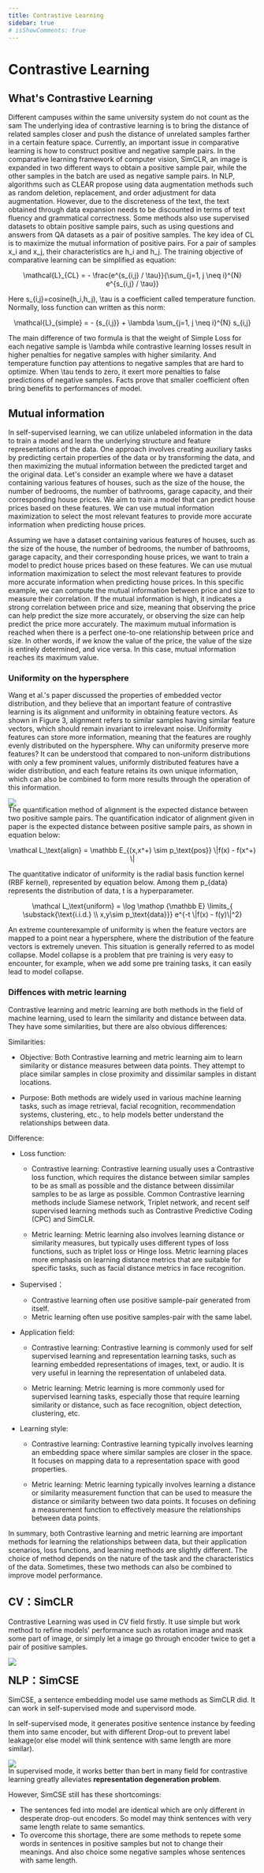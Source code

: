 ```yaml
---
title: Contrastive Learning
sidebar: true
# isShowComments: true
---
```

# Contrastive Learning
<ClientOnly>
<title-pv/>
</ClientOnly>

## What's Contrastive Learning

Different campuses within the same university system do not count as the sam The underlying idea of contrastive learning is to bring the distance of related samples closer and push the distance of unrelated samples farther in a certain feature space. Currently, an important issue in comparative learning is how to construct positive and negative sample pairs. In the comparative learning framework of computer vision, SimCLR, an image is expanded in two different ways to obtain a positive sample pair, while the other samples in the batch are used as negative sample pairs. In NLP, algorithms such as CLEAR propose using data augmentation methods such as random deletion, replacement, and order adjustment for data augmentation. However, due to the discreteness of the text, the text obtained through data expansion needs to be discounted in terms of text fluency and grammatical correctness. Some methods also use supervised datasets to obtain positive sample pairs, such as using questions and answers from QA datasets as a pair of positive samples. The key idea of CL is to maximize the mutual information of positive pairs. For a pair of samples <smalltex>x_i</smalltex> and <smalltex>x_j</smalltex>, their characteristics are <smalltex>h_i</smalltex> and <smalltex>h_j</smalltex>. The training objective of comparative learning can be simplified as equation:

<div style="text-align: center;"><tex>
\mathcal{L}_{CL} = - \frac{e^{s_{i,j} / \tau}}{\sum_{j=1, j \neq i}^{N} e^{s_{i,j} / \tau}}
</tex></div>

Here <smalltex>s_{i,j}=cosine(h_i,h_j)</smalltex>, <smalltex>\tau</smalltex> is a coefficient called temperature function. Normally, loss function can written as this norm:

<div style="text-align: center;"><tex>
\mathcal{L}_{simple} = - {s_{i,j}} + \lambda \sum_{j=1, j \neq i}^{N} s_{i,j}
</tex></div>

The main difference of two formula is that the weight of Simple Loss for each negative sample is <smalltex>\lambda</smalltex> while contrastive learning losses result in higher penalties for negative samples with higher similarity. And temperature function pay attentions to negative samples that are hard to optimize. When <smalltex>\tau</smalltex> tends to zero, it exert more penalties to false predictions of negative samples. Facts prove that smaller coefficient often bring benefits to performances of model.

## Mutual information

In self-supervised learning, we can utilize unlabeled information in the data to train a model and learn the underlying structure and feature representations of the data. One approach involves creating auxiliary tasks by predicting certain properties of the data or by transforming the data, and then maximizing the mutual information between the predicted target and the original data. Let's consider an example where we have a dataset containing various features of houses, such as the size of the house, the number of bedrooms, the number of bathrooms, garage capacity, and their corresponding house prices. We aim to train a model that can predict house prices based on these features. We can use mutual information maximization to select the most relevant features to provide more accurate information when predicting house prices.

Assuming we have a dataset containing various features of houses, such as the size of the house, the number of bedrooms, the number of bathrooms, garage capacity, and their corresponding house prices, we want to train a model to predict house prices based on these features. We can use mutual information maximization to select the most relevant features to provide more accurate information when predicting house prices. In this specific example, we can compute the mutual information between price and size to measure their correlation. If the mutual information is high, it indicates a strong correlation between price and size, meaning that observing the price can help predict the size more accurately, or observing the size can help predict the price more accurately. The maximum mutual information is reached when there is a perfect one-to-one relationship between price and size. In other words, if we know the value of the price, the value of the size is entirely determined, and vice versa. In this case, mutual information reaches its maximum value.

### Uniformity on the hypersphere

Wang et al.'s paper discussed the properties of embedded vector distribution, and they believe that an important feature of contrastive learning is its alignment and uniformity in obtaining feature vectors. As shown in Figure 3, alignment refers to similar samples having similar feature vectors, which should remain invariant to irrelevant noise. Uniformity features can store more information, meaning that the features are roughly evenly distributed on the hypersphere. Why can uniformity preserve more features? It can be understood that compared to non-uniform distributions with only a few prominent values, uniformly distributed features have a wider distribution, and each feature retains its own unique information, which can also be combined to form more results through the operation of this information.

<img src="/img/uniform.png" style="margin-bottom: -20px;">

The quantification method of alignment is the expected distance between two positive sample pairs. The quantification indicator of alignment given in paper is the expected distance between positive sample pairs, as shown in equation below:

<div style="text-align: center;"><tex>
\mathcal L_\text{align} = \mathbb E_{(x,x^+) \sim p_\text{pos}} \|f(x) - f(x^+) \| 
</tex></div>

The quantitative indicator of uniformity is the radial basis function kernel (RBF kernel), represented by equation below. Among them <smalltex>p_{data}</smalltex> represents the distribution of data, <smalltex>t</smalltex> is a hyperparameter.

<div style="text-align: center;"><tex>
\mathcal L_\text{uniform} = \log \mathop {\mathbb E} \limits_{ \substack{\text{i.i.d.} \\ x,y\sim p_\text{data}}} e^{-t \|f(x) - f(y)\|^2} 
</tex></div>


An extreme counterexample of uniformity is when the feature vectors are mapped to a point near a hypersphere, where the distribution of the feature vectors is extremely uneven. This situation is generally referred to as model collapse. Model collapse is a problem that pre training is very easy to encounter, for example, when we add some pre training tasks, it can easily lead to model collapse.

### Diffences with metric learning 

Contrastive learning and metric learning are both methods in the field of machine learning, used to learn the similarity and distance between data. They have some similarities, but there are also obvious differences:

Similarities:

* Objective: Both Contrastive learning and metric learning aim to learn similarity or distance measures between data points. They attempt to place similar samples in close proximity and dissimilar samples in distant locations.

* Purpose: Both methods are widely used in various machine learning tasks, such as image retrieval, facial recognition, recommendation systems, clustering, etc., to help models better understand the relationships between data.

Difference:

* Loss function:
    * Contrastive learning: Contrastive learning usually uses a Contrastive loss function, which requires the distance between similar samples to be as small as possible and the distance between dissimilar samples to be as large as possible. Common Contrastive learning methods include Siamese network, Triplet network, and recent self supervised learning methods such as Contrastive Predictive Coding (CPC) and SimCLR.

    * Metric learning: Metric learning also involves learning distance or similarity measures, but typically uses different types of loss functions, such as triplet loss or Hinge loss. Metric learning places more emphasis on learning distance metrics that are suitable for specific tasks, such as facial distance metrics in face recognition.

* Supervised：
    * Contrastive learning often use positive sample-pair generated from itself.
    * Metric learning often use positive samples-pair with the same label.

* Application field:
    * Contrastive learning: Contrastive learning is commonly used for self supervised learning and representation learning tasks, such as learning embedded representations of images, text, or audio. It is very useful in learning the representation of unlabeled data.

    * Metric learning: Metric learning is more commonly used for supervised learning tasks, especially those that require learning similarity or distance, such as face recognition, object detection, clustering, etc.

* Learning style:
    * Contrastive learning: Contrastive learning typically involves learning an embedding space where similar samples are closer in the space. It focuses on mapping data to a representation space with good properties.

    * Metric learning: Metric learning typically involves learning a distance or similarity measurement function that can be used to measure the distance or similarity between two data points. It focuses on defining a measurement function to effectively measure the relationships between data points.

In summary, both Contrastive learning and metric learning are important methods for learning the relationships between data, but their application scenarios, loss functions, and learning methods are slightly different. The choice of method depends on the nature of the task and the characteristics of the data. Sometimes, these two methods can also be combined to improve model performance.

## CV：SimCLR

Contrastive Learning was used in CV field firstly. It use simple but work method to refine models' performance such as rotation image and mask some part of image, or simply let a image go through encoder twice to get a pair of positive samples. 

<img src="/img/contrastive.gif" style="margin-bottom: -20px;">

## NLP：SimCSE

SimCSE, a sentence embedding model use same methods as SimCLR did. It can work in self-supervised mode and supervisord mode.

In self-supervised mode, it generates positive sentence instance by feeding them into same encoder, but with different Drop-out to prevent label leakage(or else model will think sentence with same length are more similar).

<img src="/img/simcse.png" style="margin-bottom: -20px;">

In supervised mode, it works better than bert in many field for contrastive learning greatly alleviates **representation degeneration problem**.

However, SimCSE still has these shortcomings:
* The sentences fed into model are identical which are only different in desperate drop-out encoders. So model may think sentences with very same length relate to same semantics.  
* To overcome this shortage, there are some methods to repete some words in sentences in positive samples but not to change their meanings. And also choice some negative samples whose sentences with same length.

<ClientOnly>
  <leave/>
</ClientOnly/>